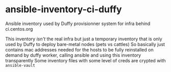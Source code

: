 # ansible-inventory-ci-duffy
Ansible inventory used by Duffy provisionner system for infra behind ci.centos.org

This inventory *isn't* the real infra but just a temporary inventory that is only used by Duffy to deploy bare-metal nodes (pets vs cattles)
So basically just contains mac addresses needed for the hosts to be fully reinstalled on demand by duffy worker, calling ansible and using this inventory transparently
Some inventory files with some level of creds are crypted with `ansible-vault`
